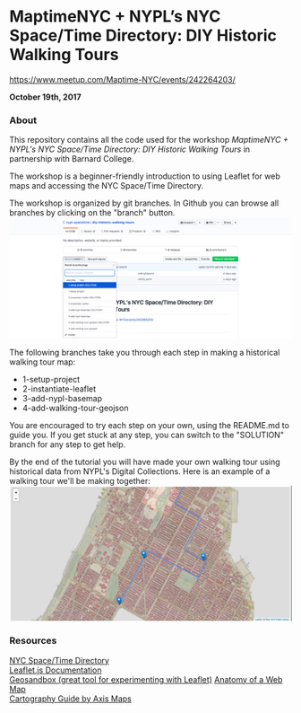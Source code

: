 # MaptimeNYC + NYPL’s NYC Space/Time Directory: DIY Historic Walking Tours

https://www.meetup.com/Maptime-NYC/events/242264203/

**October 19th, 2017**

### About  
This repository contains all the code used for the workshop _MaptimeNYC + NYPL's NYC Space/Time Directory:  DIY Historic Walking Tours_ in partnership with Barnard College.  

The workshop is a beginner-friendly introduction to using Leaflet for web maps and accessing the NYC Space/Time Directory.  

The workshop is organized by git branches.  In Github you can browse all branches by clicking on the "branch" button.  
![](./images/git-branches.png)  

The following branches take you through each step in making a historical walking tour map:  
-  1-setup-project
-  2-instantiate-leaflet
-  3-add-nypl-basemap  
-  4-add-walking-tour-geojson  

You are encouraged to try each step on your own, using the README.md to guide you.  If you get stuck at any step, you can switch to the "SOLUTION" branch for any step to get help.  

By the end of the tutorial you will have made your own walking tour using historical data from NYPL's Digital Collections.  Here is an example of a walking tour we'll be making together:  
![result map](./images/final.png)
### Resources  
[NYC Space/Time Directory](http://spacetime.nypl.org/)  
[Leaflet.js Documentation](http://leafletjs.com/)  
[Geosandbox (great tool for experimenting with Leaflet)](https://joeyklee.github.io/geosandbox/)
[Anatomy of a Web Map](http://maptime.io/anatomy-of-a-web-map/)  
[Cartography Guide by Axis Maps](http://www.axismaps.com/guide/)
